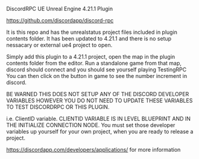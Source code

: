 DiscordRPC UE Unreal Engine 4.21.1 Plugin

https://github.com/discordapp/discord-rpc

It is this repo and has the unrealstatus project files included in plugin contents folder. 
It has been updated to 4.21.1 and there is no setup nessacary or external ue4 project to open. 


Simply add this plugin to a 4.21.1 project, open the map in the plugin contents folder from the editor.
Run a standalone game from that map, discord should connect and you should see yourself playing TestingRPC
You can then click on the button in game to see the number increment in discord.

BE WARNED THIS DOES NOT SETUP ANY OF THE DISCORD DEVELOPER VARIABLES
HOWEVER YOU DO NOT NEED TO UPDATE THESE VARIABLES TO TEST DISCORDRPC OR THIS PLUGIN.


i.e. ClientID variable. CLIENTID VARIABLE IS IN LEVEL BLUEPRINT AND IN THE INITIALIZE CONNECTION NODE.
You must set those developer variables up yourself for your own project, when you are ready to release a project.

https://discordapp.com/developers/applications/ for more information

